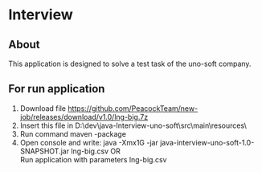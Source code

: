 # Interview
## About
This application is designed to solve a test task of the uno-soft company.  
## For run application  
1. Download file https://github.com/PeacockTeam/new-job/releases/download/v1.0/lng-big.7z  
2. Insert this file in D:\dev\java-Interview-uno-soft\src\main\resources\  
3. Run command maven -package
4. Open console and write: java -Xmx1G -jar java-interview-uno-soft-1.0-SNAPSHOT.jar lng-big.csv OR  
Run application with parameters lng-big.csv  